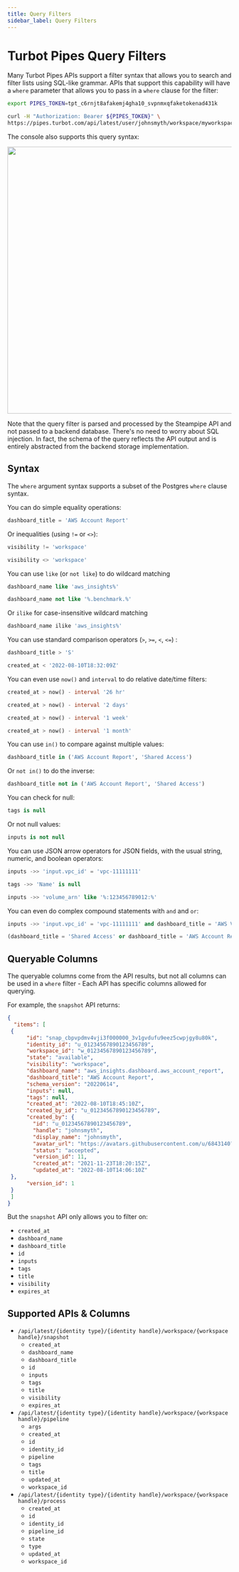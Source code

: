 ```yaml
---
title: Query Filters
sidebar_label: Query Filters
---
```


# Turbot Pipes Query Filters

Many Turbot Pipes APIs support a filter syntax that allows you to search and
filter lists using SQL-like grammar. APIs that support this capability will have
a `where` parameter that allows you to pass in a `where` clause for the filter:

```bash
export PIPES_TOKEN=tpt_c6rnjt8afakemj4gha10_svpnmxqfaketokenad431k

curl -H "Authorization: Bearer ${PIPES_TOKEN}" \
https://pipes.turbot.com/api/latest/user/johnsmyth/workspace/myworkspace/snapshot?where="dashboard_name='aws_insights.dashboard.aws_account_report'"
```

The console also supports this query syntax:

<img src="/images/docs/pipes/api_filter_query_ex1.png" width="600pt"/>
<br />

Note that the query filter is parsed and processed by the Steampipe API and not
passed to a backend database. There's no need to worry about SQL injection. In
fact, the schema of the query reflects the API output and is entirely
abstracted from the backend storage implementation.


## Syntax

The `where` argument syntax supports a subset of the Postgres `where` clause
syntax.

You can do simple equality operations:

```sql
dashboard_title = 'AWS Account Report'
```

Or inequalities (using `!=` or `<>`):

```sql
visibility != 'workspace'
```

```sql
visibility <> 'workspace'
```

You can use `like` (or `not like`) to do wildcard matching

```sql
dashboard_name like 'aws_insights%'
```

```sql
dashboard_name not like '%.benchmark.%'
```

Or `ilike` for case-insensitive wildcard matching

```sql
dashboard_name ilike 'aws_insights%'
```

You can use standard comparison operators (`>`, `>=`, `<`, `<=`) \:

```sql
dashboard_title > 'S'
```

```sql
created_at < '2022-08-10T18:32:09Z'
```

You can even use `now()` and `interval` to do relative date/time filters:

```sql
created_at > now() - interval '26 hr'
```

```sql
created_at > now() - interval '2 days'
```

```sql
created_at > now() - interval '1 week'
```

```sql
created_at > now() - interval '1 month'
```

You can use `in()` to compare against multiple values:

```sql
dashboard_title in ('AWS Account Report', 'Shared Access')
```

Or `not in()` to do the inverse:

```sql
dashboard_title not in ('AWS Account Report', 'Shared Access')
```

You can check for null:

```sql
tags is null
```

Or not null values:

```sql
inputs is not null
```

You can use JSON arrow operators for JSON fields, with the usual string,
numeric, and boolean operators:

```sql
inputs ->> 'input.vpc_id' = 'vpc-11111111'
```

```sql
tags ->> 'Name' is null
```

```sql
inputs ->> 'volume_arn' like '%:123456789012:%'
```

You can even do complex compound statements with `and` and `or`:

```sql
inputs ->> 'input.vpc_id' = 'vpc-11111111' and dashboard_title = 'AWS VPC Detail'
```

```sql
(dashboard_title = 'Shared Access' or dashboard_title = 'AWS Account Report') and created_at > '2022-08-10T18:32:09Z'
```

## Queryable Columns

The queryable columns come from the API results, but not all columns can be used in a `where` filter - Each API has specific columns allowed for querying.

For example, the `snapshot` API returns:

```json
{
  "items": [
 {
      "id": "snap_cbpvpdmv4vji3f000000_3v1gvdufu9eez5cwpjgy8u80k",
      "identity_id": "u_01234567890123456789",
      "workspace_id": "w_01234567890123456789",
      "state": "available",
      "visibility": "workspace",
      "dashboard_name": "aws_insights.dashboard.aws_account_report",
      "dashboard_title": "AWS Account Report",
      "schema_version": "20220614",
      "inputs": null,
      "tags": null,
      "created_at": "2022-08-10T18:45:10Z",
      "created_by_id": "u_01234567890123456789",
      "created_by": {
        "id": "u_01234567890123456789",
        "handle": "johnsmyth",
        "display_name": "johnsmyth",
        "avatar_url": "https://avatars.githubusercontent.com/u/6843140?v=4",
        "status": "accepted",
        "version_id": 11,
        "created_at": "2021-11-23T18:20:15Z",
        "updated_at": "2022-08-10T14:06:10Z"
 },
      "version_id": 1
 }
 ]
}
```

But the `snapshot` API only allows you to filter on:

- `created_at`
- `dashboard_name`
- `dashboard_title`
- `id`
- `inputs`
- `tags`
- `title`
- `visibility`
- `expires_at`

## Supported APIs & Columns

- `/api/latest/{identity type}/{identity handle}/workspace/{workspace handle}/snapshot`
  - `created_at`
  - `dashboard_name`
  - `dashboard_title`
  - `id`
  - `inputs`
  - `tags`
  - `title`
  - `visibility`
  - `expires_at`
- `/api/latest/{identity type}/{identity handle}/workspace/{workspace handle}/pipeline`
  - `args`
  - `created_at`
  - `id`
  - `identity_id`
  - `pipeline`
  - `tags`
  - `title`
  - `updated_at`
  - `workspace_id`
- `/api/latest/{identity type}/{identity handle}/workspace/{workspace handle}/process`
  - `created_at`
  - `id`
  - `identity_id`
  - `pipeline_id`
  - `state`
  - `type`
  - `updated_at`
  - `workspace_id`
